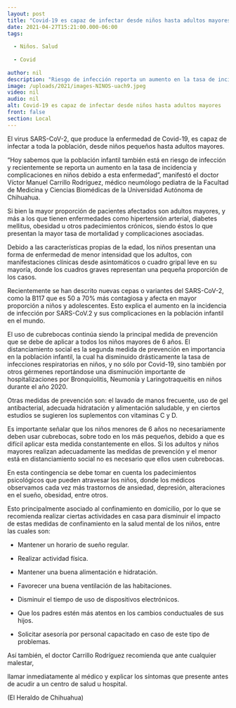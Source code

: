 ```yaml
---
layout: post
title: "Covid-19 es capaz de infectar desde niños hasta adultos mayores"
date: 2021-04-27T15:21:00.000-06:00
tags:
  
  - Niños. Salud
  
  - Covid
  
author: nil
description: "Riesgo de infección reporta un aumento en la tasa de incidencia y complicaciones en niños, destaca médico de la UACh"
image: /uploads/2021/images-NINOS-uach9.jpeg
video: nil
audio: nil
alt: Covid-19 es capaz de infectar desde niños hasta adultos mayores
front: false
section: Local
---
```


El virus SARS-CoV-2, que produce la enfermedad de Covid-19, es capaz de infectar a toda la población, desde niños pequeños hasta adultos mayores.

“Hoy sabemos que la población infantil también está en riesgo de infección y recientemente se reporta un aumento en la tasa de incidencia y complicaciones en niños debido a esta enfermedad”, manifestó el doctor Víctor Manuel Carrillo Rodríguez, médico neumólogo pediatra de la Facultad de Medicina y Ciencias Biomédicas de la Universidad Autónoma de Chihuahua.

Si bien la mayor proporción de pacientes afectados son adultos mayores, y más a los que tienen enfermedades como hipertensión arterial, diabetes mellitus, obesidad u otros padecimientos crónicos, siendo éstos lo que presentan la mayor tasa de mortalidad y complicaciones asociadas.

Debido a las características propias de la edad, los niños presentan una forma de enfermedad de menor intensidad que los adultos, con manifestaciones clínicas desde asintomáticos o cuadro gripal leve en su mayoría, donde los cuadros graves representan una pequeña proporción de los casos.

Recientemente se han descrito nuevas cepas o variantes del SARS-CoV-2, como la B117 que es 50 a 70% más contagiosa y afecta en mayor proporción a niños y adolescentes. Esto explica el aumento en la incidencia de infección por SARS-CoV.2 y sus complicaciones en la población infantil en el mundo.

El uso de cubrebocas continúa siendo la principal medida de prevención que se debe de aplicar a todos los niños mayores de 6 años. El distanciamiento social es la segunda medida de prevención en importancia en la población infantil, la cual ha disminuido drásticamente la tasa de infecciones respiratorias en niños, y no sólo por Covid-19, sino también por otros gérmenes reportándose una disminución importante de hospitalizaciones por Bronquiolitis, Neumonía y Laringotraqueitis en niños durante el año 2020.

Otras medidas de prevención son: el lavado de manos frecuente, uso de gel antibacterial, adecuada hidratación y alimentación saludable, y en ciertos estudios se sugieren los suplementos con vitaminas C y D.

Es importante señalar que los niños menores de 6 años no necesariamente deben usar cubrebocas, sobre todo en los más pequeños, debido a que es difícil aplicar esta medida constantemente en ellos. Si los adultos y niños mayores realizan adecuadamente las medidas de prevención y el menor está en distanciamiento social no es necesario que ellos usen cubrebocas.

En esta contingencia se debe tomar en cuenta los padecimientos psicológicos que pueden atravesar los niños, donde los médicos observamos cada vez más trastornos de ansiedad, depresión, alteraciones en el sueño, obesidad, entre otros.

Esto principalmente asociado al confinamiento en domicilio, por lo que se recomienda realizar ciertas actividades en casa para disminuir el impacto de estas medidas de confinamiento en la salud mental de los niños, entre las cuales son:

- Mantener un horario de sueño regular.

- Realizar actividad física.

- Mantener una buena alimentación e hidratación.

- Favorecer una buena ventilación de las habitaciones.

- Disminuir el tiempo de uso de dispositivos electrónicos.

- Que los padres estén más atentos en los cambios conductuales de sus hijos.

- Solicitar asesoría por personal capacitado en caso de este tipo de problemas.

Así también, el doctor Carrillo Rodríguez recomienda que ante cualquier malestar,

llamar inmediatamente al médico y explicar los síntomas que presente antes de acudir a un centro de salud u hospital.

(El Heraldo de Chihuahua)